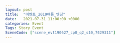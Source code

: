 ```yaml
---
layout: post
title:  "이벤트_2019여름_엔딩"
date:   2021-07-31 11:00:00 +0000
categories: Event
Tags: Story Event
SceneCode: ["scene_evt190627_cp0_q2_s10,7429311"]
---
```

